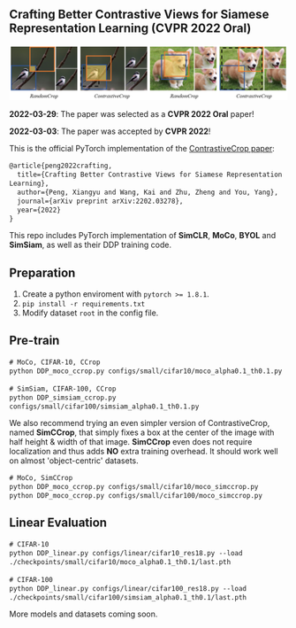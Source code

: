 ## Crafting Better Contrastive Views for Siamese Representation Learning (CVPR 2022 Oral)

<img src="figs/motivation.png"> 

**2022-03-29**: The paper was selected as a **CVPR 2022 Oral** paper!

**2022-03-03**: The paper was accepted by **CVPR 2022**!

This is the official PyTorch implementation of the [ContrastiveCrop paper](https://arxiv.org/abs/2202.03278):
```
@article{peng2022crafting,
  title={Crafting Better Contrastive Views for Siamese Representation Learning},
  author={Peng, Xiangyu and Wang, Kai and Zhu, Zheng and You, Yang},
  journal={arXiv preprint arXiv:2202.03278},
  year={2022}
}
```
This repo includes PyTorch implementation of **SimCLR**, **MoCo**, **BYOL** and **SimSiam**, as well as their DDP training code.
## Preparation
1. Create a python enviroment with `pytorch >= 1.8.1`.
2. `pip install -r requirements.txt`
3. Modify dataset `root` in the config file.

## Pre-train
```
# MoCo, CIFAR-10, CCrop
python DDP_moco_ccrop.py configs/small/cifar10/moco_alpha0.1_th0.1.py

# SimSiam, CIFAR-100, CCrop
python DDP_simsiam_ccrop.py configs/small/cifar100/simsiam_alpha0.1_th0.1.py
```
We also recommend trying an even simpler version of ContrastiveCrop, named **SimCCrop**, 
that simply fixes a box at the center of the image with half height & width of that image.
**SimCCrop** even does not require localization and thus adds **NO** extra training overhead.
It should work well on almost 'object-centric' datasets.
```
# MoCo, SimCCrop
python DDP_moco_ccrop.py configs/small/cifar10/moco_simccrop.py
python DDP_moco_ccrop.py configs/small/cifar100/moco_simccrop.py
```

## Linear Evaluation
```
# CIFAR-10
python DDP_linear.py configs/linear/cifar10_res18.py --load ./checkpoints/small/cifar10/moco_alpha0.1_th0.1/last.pth

# CIFAR-100
python DDP_linear.py configs/linear/cifar100_res18.py --load ./checkpoints/small/cifar100/simsiam_alpha0.1_th0.1/last.pth
```

More models and datasets coming soon.
